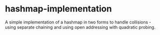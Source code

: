 # hashmap-implementation
A simple implementation of a hashmap in two forms to handle collisions - using separate chaining and using open addressing with quadratic probing.
